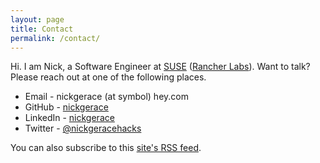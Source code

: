 ```yaml
---
layout: page
title: Contact
permalink: /contact/
---
```


Hi. I am Nick, a Software Engineer at [SUSE](https://www.suse.com/) ([Rancher Labs](https://rancher.com/)).
Want to talk? Please reach out at one of the following places.

- Email - nickgerace (at symbol) hey.com
- GitHub - [nickgerace](https://github.com/nickgerace)
- LinkedIn - [nickgerace](https://linkedin.com/in/nickgerace)
- Twitter - [@nickgeracehacks](https://twitter.com/nickgeracehacks)

You can also subscribe to this [site's RSS feed](../feed.xml).
